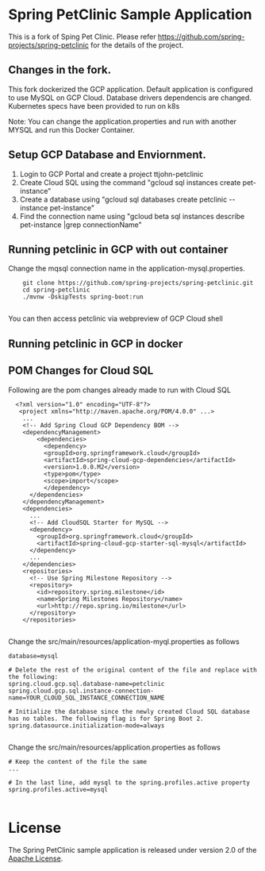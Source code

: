 # Spring PetClinic Sample Application
This is a fork of Sping Pet Clinic. 
Please refer https://github.com/spring-projects/spring-petclinic for the details of the project.

## Changes in the fork. 
   This fork dockerized the GCP application. 
   Default application is configured to use MySQL on GCP Cloud. Database drivers dependencis are changed.
   Kubernetes specs have been provided to run on k8s
   
   Note: You can change the application.properties and run with another MYSQL and run this Docker Container.
 
## Setup GCP Database and Enviornment.

1) Login to GCP Portal and create a project ttjohn-petclinic
2) Create Cloud SQL using the command "gcloud sql instances create pet-instance"
3) Create a database using "gcloud sql databases create petclinic --instance pet-instance"
4) Find the connection name using "gcloud beta sql instances describe pet-instance |grep connectionName"

## Running petclinic in GCP with out container
Change the mqsql connection name in the application-mysql.properties.
```
	git clone https://github.com/spring-projects/spring-petclinic.git
	cd spring-petclinic
	./mvnw -DskipTests spring-boot:run
 
```
You can then access petclinic via webpreview of GCP Cloud shell

## Running petclinic in GCP in docker


## POM Changes for Cloud SQL

Following are the pom changes already made to run with Cloud SQL

```
  <?xml version="1.0" encoding="UTF-8"?>
   <project xmlns="http://maven.apache.org/POM/4.0.0" ...>
    ...
    <!-- Add Spring Cloud GCP Dependency BOM -->
    <dependencyManagement>
        <dependencies>
          <dependency>
          <groupId>org.springframework.cloud</groupId>
          <artifactId>spring-cloud-gcp-dependencies</artifactId>
          <version>1.0.0.M2</version>
          <type>pom</type>
          <scope>import</scope>
          </dependency>
      </dependencies>
    </dependencyManagement>
    <dependencies>
      ...
      <!-- Add CloudSQL Starter for MySQL -->
      <dependency>
        <groupId>org.springframework.cloud</groupId>
        <artifactId>spring-cloud-gcp-starter-sql-mysql</artifactId>
      </dependency>
      ...
    </dependencies>
    <repositories>
      <!-- Use Spring Milestone Repository -->
      <repository>
        <id>repository.spring.milestone</id>
        <name>Spring Milestones Repository</name>
        <url>http://repo.spring.io/milestone</url>
      </repository>
    </repositories>
 
```
Change the src/main/resources/application-myql.properties as follows 

```
database=mysql

# Delete the rest of the original content of the file and replace with the following:
spring.cloud.gcp.sql.database-name=petclinic
spring.cloud.gcp.sql.instance-connection-name=YOUR_CLOUD_SQL_INSTANCE_CONNECTION_NAME

# Initialize the database since the newly created Cloud SQL database has no tables. The following flag is for Spring Boot 2.
spring.datasource.initialization-mode=always
 
```
Change the src/main/resources/application.properties as follows 

```
# Keep the content of the file the same
...

# In the last line, add mysql to the spring.profiles.active property
spring.profiles.active=mysql
 
```


# License

The Spring PetClinic sample application is released under version 2.0 of the [Apache License](http://www.apache.org/licenses/LICENSE-2.0).

[spring-petclinic]: https://github.com/spring-projects/spring-petclinic
[spring-framework-petclinic]: https://github.com/spring-petclinic/spring-framework-petclinic
[spring-petclinic-angularjs]: https://github.com/spring-petclinic/spring-petclinic-angularjs 
[javaconfig branch]: https://github.com/spring-petclinic/spring-framework-petclinic/tree/javaconfig
[spring-petclinic-angular]: https://github.com/spring-petclinic/spring-petclinic-angular
[spring-petclinic-microservices]: https://github.com/spring-petclinic/spring-petclinic-microservices
[spring-petclinic-reactjs]: https://github.com/spring-petclinic/spring-petclinic-reactjs
[spring-petclinic-graphql]: https://github.com/spring-petclinic/spring-petclinic-graphql
[spring-petclinic-kotlin]: https://github.com/spring-petclinic/spring-petclinic-kotlin
[spring-petclinic-rest]: https://github.com/spring-petclinic/spring-petclinic-rest
